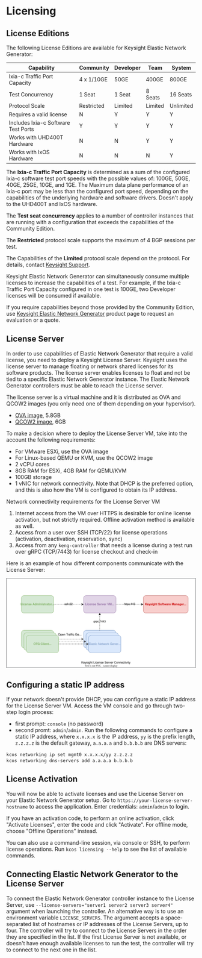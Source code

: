 # Licensing

## License Editions

The following License Editions are available for Keysight Elastic Network Generator:

  | Capability                          | Community            | Developer            | Team                           | System                              |
  |-------------------------------------|----------------------|----------------------|--------------------------------|-------------------------------------|
  | Ixia-c Traffic Port Capacity        |  4 x 1/10GE          |  50GE                |  400GE                         | 800GE                               |
  | Test Concurrency                    |  1 Seat              |  1 Seat              |  8 Seats                       | 16 Seats                            |
  | Protocol Scale                      |  Restricted          |  Limited             |  Limited                       | Unlimited                           |
  | Requires a valid license            |  N                   |  Y                   |  Y                             | Y                                   |
  | Includes Ixia-c Software Test Ports |  Y                   |  Y                   |  Y                             | Y                                   |
  | Works with UHD400T Hardware         |  N                   |  N                   |  Y                             | Y                                   |
  | Works with IxOS Hardware            |  N                   |  N                   |  N                             | Y                                   |

 The **Ixia-c Traffic Port Capacity** is determined as a sum of the configured Ixia-c software test port speeds with the possible values of: 100GE, 50GE, 40GE, 25GE, 10GE, and 1GE. The Maximum data plane performance of an Ixia-c port may be less than the configured port speed, depending on the capabilities of the underlying hardware and software drivers. Doesn't apply to the UHD400T and IxOS hardware.

 The **Test seat concurrency** applies to a number of controller instances that are running with a configuration that exceeds the capabilities of the Community Edition.

 The **Restricted** protocol scale supports the maximum of 4 BGP sessions per test.

 The Capabilities of the **Limited** protocol scale depend on the protocol. For details, contact [Keysight Support](https://support.ixiacom.com/contact/support).

 Keysight Elastic Network Generator can simultaneously consume multiple licenses to increase the capabilities of a test. For example, if the Ixia-c Traffic Port Capacity configured in one test is 100GE, two Developer licenses will be consumed if available.

 If you require capabilities beyond those provided by the Community Edition, use [Keysight Elastic Network Generator](https://www.keysight.com/us/en/products/network-test/protocol-load-test/keysight-elastic-network-generator.html) product page to request an evaluation or a quote.

## License Server

In order to use capabilities of Elastic Network Generator that require a valid license, you need to deploy a Keysight License Server. Keysight uses the license server to manage floating or network shared licenses for its software products. The license server enables licenses to float and not be tied to a specific Elastic Network Generator instance. The Elastic Network Generator controllers must be able to reach the License server.

The license server is a virtual machine and it is distributed as OVA and QCOW2 images (you only need one of them depending on your hypervisor).

* [OVA image](https://storage.googleapis.com/kt-nas-images-cloud-ist/slum-4.2.0-208.ova), 5.8GB
* [QCOW2 image](https://storage.googleapis.com/kt-nas-images-cloud-ist/slum-4.2.0-208.2.qcow2), 6GB

To make a decision where to deploy the License Server VM, take into the account the following requirements:

* For VMware ESXi, use the OVA image
* For Linux-based QEMU or KVM, use the QCOW2 image
* 2 vCPU cores
* 8GB RAM for ESXi, 4GB RAM for QEMU/KVM
* 100GB storage
* 1 vNIC for network connectivity. Note that DHCP is the preferred option, and this is also how the VM is configured to obtain its IP address.

Network connectivity requirements for the License Server VM

1. Internet access from the VM over HTTPS is desirable for online license activation, but not strictly required. Offline activation method is available as well.
2. Access from a user over SSH (TCP/22) for license operations (activation, deactivation, reservation, sync)
3. Access from any `keng-controller` that needs a license during a test run over gRPC (TCP/7443) for license checkout and check-in

Here is an example of how different components communicate with the License Server:

![License Server Connectivity](./res/license-server.drawio.svg)

## Configuring a static IP address

If your network doesn't provide DHCP, you can configure a static IP address for the License Server VM. Access the VM console and go through two-step login process:
* first prompt: `console` (no password)
* second promt: `admin`/`admin`. Run the following commands to configure a static IP address, where `x.x.x.x` is the IP address, `yy` is the prefix length, `z.z.z.z` is the default gateway, `a.a.a.a` and `b.b.b.b` are DNS servers:

```Shell
kcos networking ip set mgmt0 x.x.x.x/yy z.z.z.z
kcos networking dns-servers add a.a.a.a b.b.b.b
```

## License Activation

You will now be able to activate licenses and use the License Server on your Elastic Network Generator setup. Go to `https://your-license-server-hostname` to access the application. Enter credentials: `admin`/`admin` to login.

If you have an activation code, to perform an online activation, click "Activate Licenses", enter the code and click "Activate". For offline mode, choose "Offline Operations" instead.

You can also use a command-line session, via console or SSH, to perform license operations. Run `kcos licensing --help` to see the list of available commands.

## Connecting Elastic Network Generator to the License Server

To connect the Elastic Network Generator controller instance to the License Server, use `--license-servers="server1 server2 server3 server4"` argument when launching the controller. An alternative way is to use an environment variable `LICENSE_SERVERS`. The argument accepts a space-separated list of hostnames or IP addresses of the License Servers, up to four. The controller will try to connect to the License Servers in the order they are specified in the list. If the first License Server is not available, or doesn't have enough available licenses to run the test, the controller will try to connect to the next one in the list.
